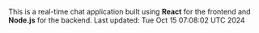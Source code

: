 This is a real-time chat application built using **React** for the frontend and **Node.js** for the backend.
Last updated: Tue Oct 15 07:08:02 UTC 2024
